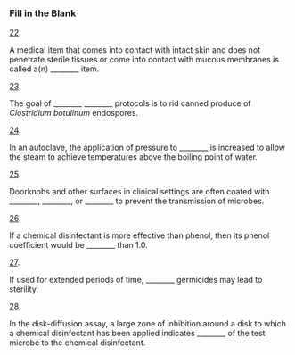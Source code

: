 ### Fill in the Blank

[22](https://openstax.org/books/microbiology/pages/chapter-13#fs-id1167586254312-solution). 

A medical item that comes into contact with intact skin and does not penetrate sterile tissues or come into contact with mucous membranes is called a(n) \_\_\_\_\_\_\_\_ item.

[23](https://openstax.org/books/microbiology/pages/chapter-13#fs-id1167582427188-solution). 

The goal of \_\_\_\_\_\_\_\_ \_\_\_\_\_\_\_\_ protocols is to rid canned produce of *Clostridium botulinum* endospores.

[24](https://openstax.org/books/microbiology/pages/chapter-13#fs-id1167584989966-solution). 

In an autoclave, the application of pressure to \_\_\_\_\_\_\_\_ is increased to allow the steam to achieve temperatures above the boiling point of water.

[25](https://openstax.org/books/microbiology/pages/chapter-13#fs-id1167584917588-solution). 

Doorknobs and other surfaces in clinical settings are often coated with \_\_\_\_\_\_\_\_, \_\_\_\_\_\_\_\_, or \_\_\_\_\_\_\_\_ to prevent the transmission of microbes.

[26](https://openstax.org/books/microbiology/pages/chapter-13#fs-id1167581473677-solution). 

If a chemical disinfectant is more effective than phenol, then its phenol coefficient would be \_\_\_\_\_\_\_\_ than 1.0.

[27](https://openstax.org/books/microbiology/pages/chapter-13#fs-id1167585160935-solution). 

If used for extended periods of time, \_\_\_\_\_\_\_\_ germicides may lead to sterility.

[28](https://openstax.org/books/microbiology/pages/chapter-13#fs-id1167584735177-solution). 

In the disk-diffusion assay, a large zone of inhibition around a disk to which a chemical disinfectant has been applied indicates \_\_\_\_\_\_\_\_ of the test microbe to the chemical disinfectant.